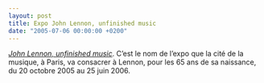 ```yaml
---
layout: post
title: Expo John Lennon, unfinished music
date: "2005-07-06 00:00:00 +0200"
---
```


[_John Lennon, unfinished music_][1]. C’est le nom de l’expo que la cité de la
musique, à Paris, va consacrer à Lennon, pour les 65 ans de sa naissance, du 20
octobre 2005 au 25 juin 2006.

[1]:
  https://collectionsdumusee.philharmoniedeparis.fr/exposition-john-lennon-unfinished-music.aspx

